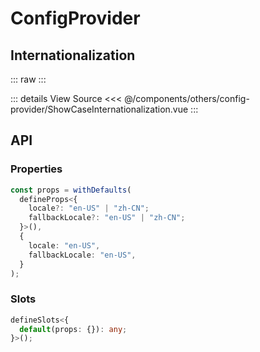<script setup lang="ts">
import ShowCaseInternationalization from './ShowCaseInternationalization.vue'
</script>

# ConfigProvider

## Internationalization

::: raw
<ClientOnly>
<ShowCaseInternationalization class="vp-raw" />
</ClientOnly>
:::

::: details View Source
<<< @/components/others/config-provider/ShowCaseInternationalization.vue
:::

## API

### Properties

```ts
const props = withDefaults(
  defineProps<{
    locale?: "en-US" | "zh-CN";
    fallbackLocale?: "en-US" | "zh-CN";
  }>(),
  {
    locale: "en-US",
    fallbackLocale: "en-US",
  }
);
```

### Slots

```ts
defineSlots<{
  default(props: {}): any;
}>();
```
